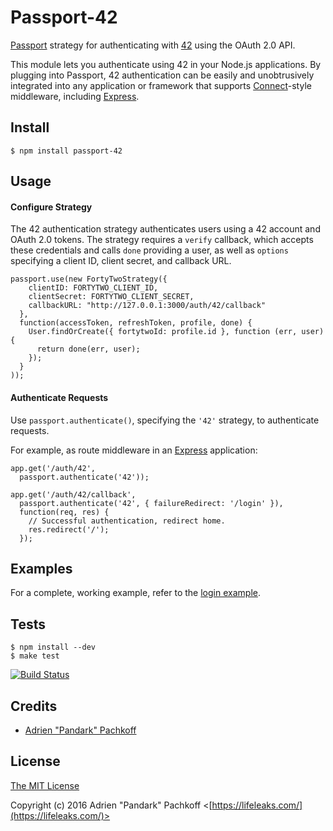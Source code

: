 # Passport-42

[Passport](https://github.com/jaredhanson/passport) strategy for authenticating
with [42](https://api.intra.42.fr/apidoc) using the OAuth 2.0 API.

This module lets you authenticate using 42 in your Node.js applications.
By plugging into Passport, 42 authentication can be easily and
unobtrusively integrated into any application or framework that supports
[Connect](http://www.senchalabs.org/connect/)-style middleware, including
[Express](http://expressjs.com/).

## Install

    $ npm install passport-42

## Usage

#### Configure Strategy

The 42 authentication strategy authenticates users using a 42 account and OAuth
2.0 tokens.  The strategy requires a `verify` callback, which accepts these
credentials and calls `done` providing a user, as well as `options` specifying
a client ID, client secret, and callback URL.

    passport.use(new FortyTwoStrategy({
        clientID: FORTYTWO_CLIENT_ID,
        clientSecret: FORTYTWO_CLIENT_SECRET,
        callbackURL: "http://127.0.0.1:3000/auth/42/callback"
      },
      function(accessToken, refreshToken, profile, done) {
        User.findOrCreate({ fortytwoId: profile.id }, function (err, user) {
          return done(err, user);
        });
      }
    ));

#### Authenticate Requests

Use `passport.authenticate()`, specifying the `'42'` strategy, to
authenticate requests.

For example, as route middleware in an [Express](http://expressjs.com/)
application:

    app.get('/auth/42',
      passport.authenticate('42'));

    app.get('/auth/42/callback', 
      passport.authenticate('42', { failureRedirect: '/login' }),
      function(req, res) {
        // Successful authentication, redirect home.
        res.redirect('/');
      });

## Examples

For a complete, working example, refer to the [login example](https://github.com/pandark/passport-42/tree/master/examples/login).

## Tests

    $ npm install --dev
    $ make test

[![Build Status](https://travis-ci.org/pandark/passport-42.svg?branch=master)](https://travis-ci.org/pandark/passport-42)

## Credits

  - [Adrien "Pandark" Pachkoff](http://github.com/pandark)

## License

[The MIT License](http://opensource.org/licenses/MIT)

Copyright (c) 2016 Adrien "Pandark" Pachkoff <[https://lifeleaks.com/](https://lifeleaks.com/)>
